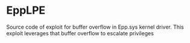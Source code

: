 # EppLPE
Source code of exploit for buffer overflow in Epp.sys kernel driver. This exploit leverages that buffer overflow to escalate privileges
